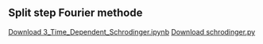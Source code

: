 ## Split step Fourier methode

[Download 3_Time_Dependent_Schrodinger.ipynb](3_Time_Dependent_Schrodinger.ipynb)
[Download schrodinger.py](schrodinger.py)